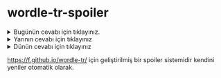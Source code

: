 # wordle-tr-spoiler

<details>
  <summary>Bugünün cevabı için tıklayınız.</summary>
  <br>
    <b> zeval </b>
</details>

<details>
  <summary>Yarının cevabı için tıklayınız</summary>
  <br>
   <b> hamam </b>
</details>

<details>
  <summary>Dünün cevabı için tıklayınız </summary>
  <br>
  <b> punto </b>
</details>

https://f.github.io/wordle-tr/ için geliştirilmiş bir spoiler sistemidir kendini yeniler otomatik olarak.


